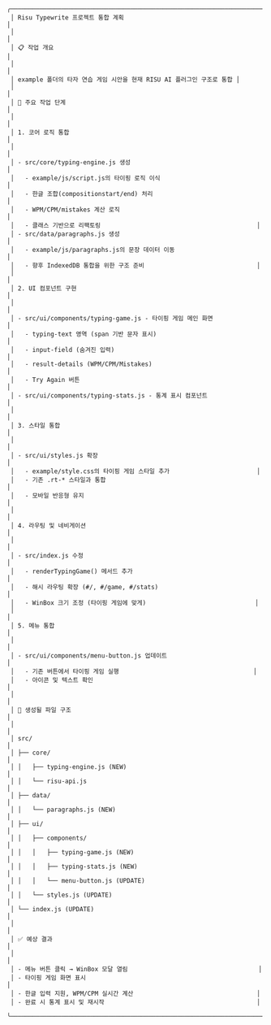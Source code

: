 
     ╭────────────────────────────────────────────────────────────────────────╮
     │ Risu Typewrite 프로젝트 통합 계획                                      │
     │                                                                        │
     │ 📋 작업 개요                                                           │
     │                                                                        │
     │ example 폴더의 타자 연습 게임 시안을 현재 RISU AI 플러그인 구조로 통합 │
     │                                                                        │
     │ 🎯 주요 작업 단계                                                      │
     │                                                                        │
     │ 1. 코어 로직 통합                                                      │
     │                                                                        │
     │ - src/core/typing-engine.js 생성                                       │
     │   - example/js/script.js의 타이핑 로직 이식                            │
     │   - 한글 조합(compositionstart/end) 처리                               │
     │   - WPM/CPM/mistakes 계산 로직                                         │
     │   - 클래스 기반으로 리팩토링                                           │
     │ - src/data/paragraphs.js 생성                                          │
     │   - example/js/paragraphs.js의 문장 데이터 이동                        │
     │   - 향후 IndexedDB 통합을 위한 구조 준비                               │
     │                                                                        │
     │ 2. UI 컴포넌트 구현                                                    │
     │                                                                        │
     │ - src/ui/components/typing-game.js - 타이핑 게임 메인 화면             │
     │   - typing-text 영역 (span 기반 문자 표시)                             │
     │   - input-field (숨겨진 입력)                                          │
     │   - result-details (WPM/CPM/Mistakes)                                  │
     │   - Try Again 버튼                                                     │
     │ - src/ui/components/typing-stats.js - 통계 표시 컴포넌트               │
     │                                                                        │
     │ 3. 스타일 통합                                                         │
     │                                                                        │
     │ - src/ui/styles.js 확장                                                │
     │   - example/style.css의 타이핑 게임 스타일 추가                        │
     │   - 기존 .rt-* 스타일과 통합                                           │
     │   - 모바일 반응형 유지                                                 │
     │                                                                        │
     │ 4. 라우팅 및 네비게이션                                                │
     │                                                                        │
     │ - src/index.js 수정                                                    │
     │   - renderTypingGame() 메서드 추가                                     │
     │   - 해시 라우팅 확장 (#/, #/game, #/stats)                             │
     │   - WinBox 크기 조정 (타이핑 게임에 맞게)                              │
     │                                                                        │
     │ 5. 메뉴 통합                                                           │
     │                                                                        │
     │ - src/ui/components/menu-button.js 업데이트                            │
     │   - 기존 버튼에서 타이핑 게임 실행                                     │
     │   - 아이콘 및 텍스트 확인                                              │
     │                                                                        │
     │ 📁 생성될 파일 구조                                                    │
     │                                                                        │
     │ src/                                                                   │
     │ ├── core/                                                              │
     │ │   ├── typing-engine.js (NEW)                                         │
     │ │   └── risu-api.js                                                    │
     │ ├── data/                                                              │
     │ │   └── paragraphs.js (NEW)                                            │
     │ ├── ui/                                                                │
     │ │   ├── components/                                                    │
     │ │   │   ├── typing-game.js (NEW)                                       │
     │ │   │   ├── typing-stats.js (NEW)                                      │
     │ │   │   └── menu-button.js (UPDATE)                                    │
     │ │   └── styles.js (UPDATE)                                             │
     │ └── index.js (UPDATE)                                                  │
     │                                                                        │
     │ ✅ 예상 결과                                                          │
     │                                                                        │
     │ - 메뉴 버튼 클릭 → WinBox 모달 열림                                    │
     │ - 타이핑 게임 화면 표시                                                │
     │ - 한글 입력 지원, WPM/CPM 실시간 계산                                  │
     │ - 완료 시 통계 표시 및 재시작                                          │
     ╰────────────────────────────────────────────────────────────────────────╯